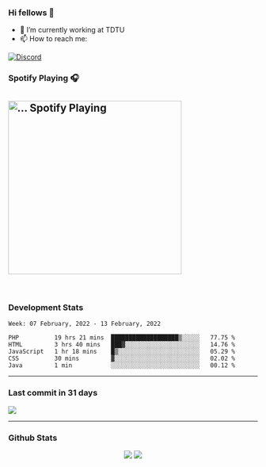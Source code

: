 ### Hi fellows 👋

- 🔭 I’m currently working at TDTU
- 📫 How to reach me:
<a href = "https://discordapp.com/users/517725152327499806">
  <img align="center" src="https://discord.c99.nl/widget/theme-4/517725152327499806.png" alt="Discord"/>
</a>


### Spotify Playing 🎧
[<img src="https://spotify-readme-git-master-maoleng.vercel.app/api/spotify-playing" alt="... Spotify Playing" width="350" />](https://open.spotify.com/user/jo3t0sjswxmpet9c67mq6qph3)
---
<br>

### Development Stats
<!--START_SECTION:waka-->
```text
Week: 07 February, 2022 - 13 February, 2022

PHP          19 hrs 21 mins  ███████████████████▒░░░░░   77.75 % 
HTML         3 hrs 40 mins   ███▓░░░░░░░░░░░░░░░░░░░░░   14.76 % 
JavaScript   1 hr 18 mins    █▒░░░░░░░░░░░░░░░░░░░░░░░   05.29 % 
CSS          30 mins         ▓░░░░░░░░░░░░░░░░░░░░░░░░   02.02 % 
Java         1 min           ░░░░░░░░░░░░░░░░░░░░░░░░░   00.12 % 
```
<!--END_SECTION:waka-->

---
### Last commit in 31 days
<img src = "https://activity-graph.herokuapp.com/graph?username=maoleng&theme=react-dark">

---
### Github Stats
<p align = "center">
  <img src = "https://github-readme-stats.vercel.app/api?username=maoleng&theme=radical&line_height=27">
  <img src = "https://github-readme-stats.vercel.app/api/top-langs/?username=maoleng&count_private=true&theme=radical&langs_count=3">
</p>
